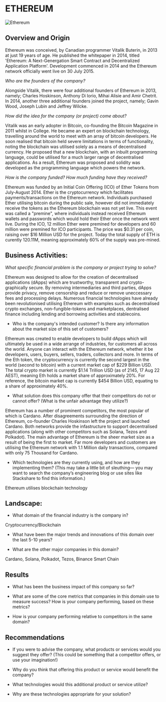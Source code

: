 # ETHEREUM

![Ethereum](Ethereum.png)

## Overview and Origin

Ethereum was conceived, by Canadian programmer Vitalik Buterin, in 2013 at just 19 years of age. He published the whitepaper in 2014, titled 'Ethereum: A Next-Genergation Smart Contract and Decentralized Application Platform'. Development commenced in 2014 and the Ethereum network officially went live on 30 July 2015.

*Who are the founders of the company?*

Alongside Vitalik, there were four additional founders of Ethereum in 2013, namely; Charles Hoskinson, Anthony Di lorio, Mihai Alisie and Amir Chetrit. In 2014, another three additional founders joined the project, namely; Gavin Wood, Joseph Lubin and Jeffrey Wilcke. 

*How did the idea for the company (or project) come about?*

Vitalik was an early adopter in Bitcoin, co-founding the Bitcoin Magazine in 2011 whilst in College. He became an expert on blockchain technology, travelling around the world to meet with an array of bitcoin developers. He soon realised that bitcoin held severe limitations in terms of functionality, noting the blockchain was utilised solely as a means of decentralised currency. He proposed that a new blockchain, with an inbuilt programming language, could be utilised for a much larger range of decentralised applications. As a result, Ethereum was proposed and solidity was developed as the programming language which powers the network.

*How is the company funded? How much funding have they received?*

Ethereum was funded by an Initial Coin Offering (ICO) of Ether Tokens from July-August 2014. Ether is the cryptocurrency which facilitates payments/transactions on the Ethereum network. Individuals purchased Ether utilising bitcoin during the public sale, however did not immediately receive the tokens as the Ethereum blockchain was not yet live. This event was called a "premine", where individuals instead received Ethereum wallets and passwords which would hold their Ether once the network went live. During the ICO, 12 million Ether were premined for developers and 60 million were premined for ICO participants. The price was $0.31 per coin, raising over $16 Million USD for the project. Today the total supply of ETH is curently 120.11M, meaning approximately 60% of the supply was pre-mined.

## Business Activities:

*What specific financial problem is the company or project trying to solve?*

Ethereum was designed to allow for the creation of decentralised applications (dApps) which are trustworthy, transparent and crypto-graphically secure. By removing intermediaries and third parties, dApps provide privacy, remove censorship and reduce or remove uneccessary fees and processing delays. Numerous financial technologies have already been revolutionised utilising Ethereum with examples such as decentralised crypto exchanges, non-fungible-tokens and marketplaces, dentralised finance including lending and borrowing activities and stablecoins. 

* Who is the company's intended customer?  Is there any information about the market size of this set of customers?

Ethereum was created to enable developers to build dApps which will ultimately be used in a wide arrange of industries, for customers all across the world. Anyone can interact with the Ethereum network, whether it be developers, users, buyers, sellers, traders, collectors and more. In terms of the Eth token, the cryptocurrency is currently the second largest in the world (second to bitcoin) with a current market cap of $229 Billion USD. The total crypto market is currently $1.14 Trillion USD (as of 2145, 17 Aug 22 AEST), meaning Eth holds a market share of approximately 20%. For reference, the bitcoin market cap is currently $454 Billion USD, equating to a share of approximately 40%.

* What solution does this company offer that their competitors do not or cannot offer? (What is the unfair advantage they utilize?)

Ethereum has a number of prominent competitors, the most popular of which is Cardano. After disagreements surrounding the direction of Ethereum, co-founder Charles Hoskinson left the project and launched Cardano. Both networks provide the infastructure to support decentralised applications (along with other competitors such as Solana, Tezos and Polkadot). The main advantage of Ethereum is the sheer market size as a result of being the first to market. Far more developers and customers are utilising the Ethereum network with 1.1 Million daily transactions, compared with only 75 Thousand for Cardano.


* Which technologies are they currently using, and how are they implementing them? (This may take a little bit of sleuthing–– you may want to search the company’s engineering blog or use sites like Stackshare to find this information.)

Ethereum utilises blockchain technology


## Landscape:

* What domain of the financial industry is the company in?

Cryptocurrency/Blockchain

* What have been the major trends and innovations of this domain over the last 5-10 years?



* What are the other major companies in this domain?

Cardano, Solana, Polkadot, Tezos, Binance Smart Chain

## Results

* What has been the business impact of this company so far?

* What are some of the core metrics that companies in this domain use to measure success? How is your company performing, based on these metrics?

* How is your company performing relative to competitors in the same domain?


## Recommendations

* If you were to advise the company, what products or services would you suggest they offer? (This could be something that a competitor offers, or use your imagination!)

* Why do you think that offering this product or service would benefit the company?

* What technologies would this additional product or service utilize?

* Why are these technologies appropriate for your solution?
